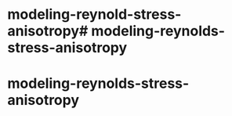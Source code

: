 # modeling-reynold-stress-anisotropy# modeling-reynolds-stress-anisotropy
# modeling-reynolds-stress-anisotropy
